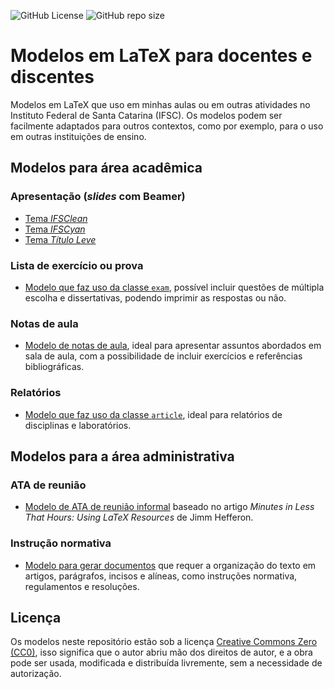![GitHub License](https://img.shields.io/github/license/emersonmello/modelos-latex?logo=creativecommons&logoColor=white&color=blue)
![GitHub repo size](https://img.shields.io/github/repo-size/emersonmello/modelos-latex?logo=github&logoColor=white)

# Modelos em LaTeX para docentes e discentes

Modelos em LaTeX que uso em minhas aulas ou em outras atividades no Instituto Federal de Santa Catarina (IFSC). Os modelos podem ser facilmente adaptados para outros contextos, como por exemplo, para o uso em outras instituições de ensino.

## Modelos para área acadêmica

### Apresentação (*slides* com Beamer)

- [Tema *IFSClean*](apresentacao/ifsclean)
- [Tema *IFSCyan*](apresentacao/ifscyan)
- [Tema *Título Leve*](apresentacao/titulo-leve)

### Lista de exercício ou prova

- [Modelo que faz uso da classe `exam`](lista-ou-prova), possível incluir questões de múltipla escolha e dissertativas, podendo imprimir as respostas ou não.

### Notas de aula

- [Modelo de notas de aula](nota-de-aula), ideal para apresentar assuntos abordados em sala de aula, com a possibilidade de incluir exercícios e referências bibliográficas.

### Relatórios

- [Modelo que faz uso da classe `article`](relatorio), ideal para relatórios de disciplinas e laboratórios.


## Modelos para a área administrativa

### ATA de reunião

- [Modelo de ATA de reunião informal](ata-reunioes) baseado no artigo *Minutes in Less That Hours: Using LaTeX Resources* de Jimm Hefferon.

### Instrução normativa

- [Modelo para gerar documentos](instrucao-normativa) que requer a organização do texto em artigos, parágrafos, incisos e alíneas, como  instruções normativa, regulamentos e resoluções.

## Licença
Os modelos neste repositório estão sob a licença [Creative Commons Zero (CC0)](https://creativecommons.org/publicdomain/zero/1.0/deed.pt-br), isso significa que o autor abriu mão dos direitos de autor, e a obra pode ser usada, modificada e distribuída livremente, sem a necessidade de autorização.